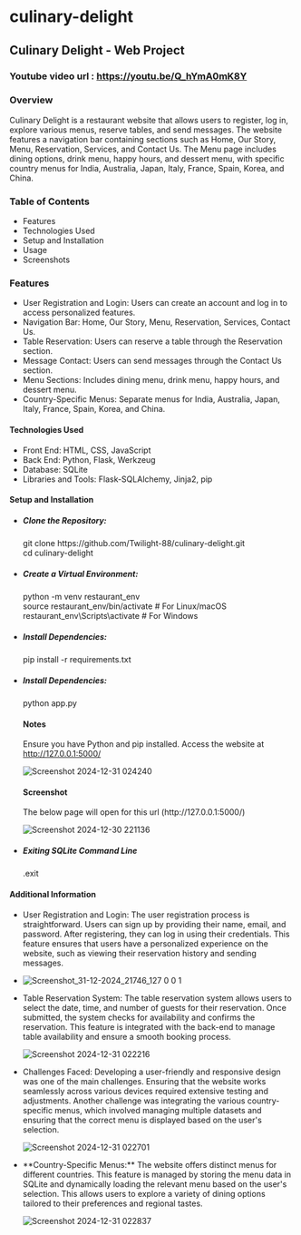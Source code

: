# culinary-delight

## Culinary Delight - Web Project

### Youtube video url : https://youtu.be/Q_hYmA0mK8Y

### Overview
Culinary Delight is a restaurant website that allows users to register, log in, explore various menus, reserve tables, and send messages. The website features a navigation bar containing sections such as Home, Our Story, Menu, Reservation, Services, and Contact Us. The Menu page includes dining options, drink menu, happy hours, and dessert menu, with specific country menus for India, Australia, Japan, Italy, France, Spain, Korea, and China.

### Table of Contents
<ul>
  <li>Features</li>
  <li>Technologies Used</li>
  <li>Setup and Installation</li>
  <li>Usage</li>
  <li>Screenshots</li>
</ul>

### Features
<ul>
  <li><bold>User Registration and Login:</bold> Users can create an account and log in to access personalized features.</li>
  <li><bold>Navigation Bar:</bold> Home, Our Story, Menu, Reservation, Services, Contact Us.</li>
  <li><bold>Table Reservation:</bold> Users can reserve a table through the Reservation section.</li>
  <li><bold>Message Contact:</bold> Users can send messages through the Contact Us section.</li>
  <li><bold>Menu Sections:</bold> Includes dining menu, drink menu, happy hours, and dessert menu.</li>
  <li><bold>Country-Specific Menus:</bold> Separate menus for India, Australia, Japan, Italy, France, Spain, Korea, and China.</li>
</ul>


#### Technologies Used
<ul>
  <li>Front End: HTML, CSS, JavaScript</li>
  <li>Back End: Python, Flask, Werkzeug</li>
  <li>Database: SQLite</li>
  <li>Libraries and Tools: Flask-SQLAlchemy, Jinja2, pip</li>
</ul>

#### Setup and Installation
<ul>
  <li><h5>Clone the Repository:</h5> </li>
  git clone https://github.com/Twilight-88/culinary-delight.git <br>
  cd culinary-delight

  <li><h5>Create a Virtual Environment:</h5> </li>
  python -m venv restaurant_env <br>
  source restaurant_env/bin/activate  # For Linux/macOS <br>
  restaurant_env\Scripts\activate  # For Windows <br>

  <li><h5>Install Dependencies:</h5> </li>
  pip install -r requirements.txt

  <li><h5>Install Dependencies:</h5> </li>
  python app.py

#### Notes
  Ensure you have Python and pip installed.
  Access the website at http://127.0.0.1:5000/

  ![Screenshot 2024-12-31 024240](https://github.com/user-attachments/assets/90fd92ff-124d-463e-abc0-82b41b252dad)


#### Screenshot
<p>The below page will open for this url (http://127.0.0.1:5000/) </p>

![Screenshot 2024-12-30 221136](https://github.com/user-attachments/assets/a92dff05-d3ca-4884-8621-8746f8106973)

  <li><h5>Exiting SQLite Command Line</h5> </li>
  .exit
</ul>


#### Additional Information
<ul>
  <li><bold>User Registration and Login:</bold> The user registration process is straightforward. Users can sign up by providing their name, email, and password. After registering, they can log in using their credentials. This feature ensures that users have a personalized experience on the website, such as viewing their reservation history and sending messages.<li>
    
  ![Screenshot_31-12-2024_21746_127 0 0 1](https://github.com/user-attachments/assets/90e21550-1db1-46d5-b3b9-8d5b407dca8d)

  <li><bold>Table Reservation System:</bold> The table reservation system allows users to select the date, time, and number of guests for their reservation. Once submitted, the system checks for availability and confirms the reservation. This feature is integrated with the back-end to manage table availability and ensure a smooth booking process.</li>
  
  ![Screenshot 2024-12-31 022216](https://github.com/user-attachments/assets/e4e297b5-4fa7-40c9-b7ed-e8131b7b9866)

  <li><bold>Challenges Faced:</bold> Developing a user-friendly and responsive design was one of the main challenges. Ensuring that the website works seamlessly across various devices required extensive testing and adjustments. Another challenge was integrating the various country-specific menus, which involved managing multiple datasets and ensuring that the correct menu is displayed based on the user's selection.</li>
  
  ![Screenshot 2024-12-31 022701](https://github.com/user-attachments/assets/2ced6de8-397e-417e-9b53-2b86ce89dc97)

  <li>**Country-Specific Menus:** The website offers distinct menus for different countries. This feature is managed by storing the menu data in SQLite and dynamically loading the relevant menu based on the user's selection. This allows users to explore a variety of dining options tailored to their preferences and regional tastes.</li>
  
  ![Screenshot 2024-12-31 022837](https://github.com/user-attachments/assets/af5546f9-ec67-4505-8a20-214d102e2ba5)
</ul>


